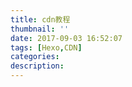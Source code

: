 ```yaml
---
title: cdn教程
thumbnail: ''
date: 2017-09-03 16:52:07
tags: [Hexo,CDN]
categories:
description:
---
```

